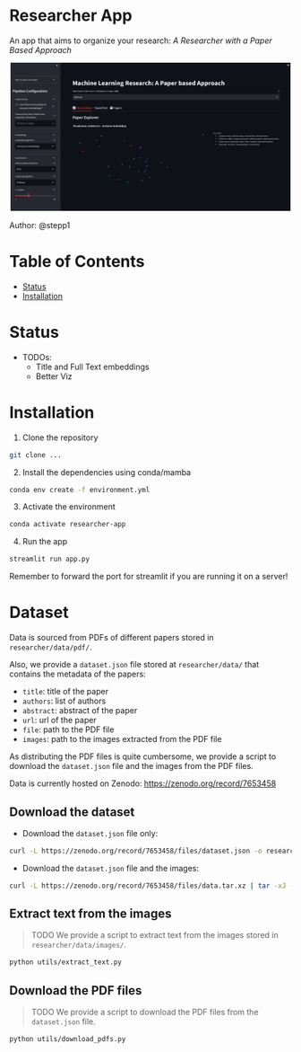 # Researcher App
An app that aims to organize your research: *A Researcher with a Paper Based Approach*

<center> <img src="./app.png" width="500px"></img></center>

Author: @stepp1


# Table of Contents
- [Status](#status)
- [Installation](#installation)

# Status
- TODOs:
  - Title and Full Text embeddings
  - Better Viz

# Installation
1. Clone the repository
```bash
git clone ...
``` 

2. Install the dependencies using conda/mamba
```bash
conda env create -f environment.yml
```

3. Activate the environment
```bash
conda activate researcher-app
```

4. Run the app
```bash
streamlit run app.py
```

Remember to forward the port for streamlit if you are running it on a server!

# Dataset

Data is sourced from PDFs of different papers stored in `researcher/data/pdf/`.

Also, we provide a `dataset.json` file stored at `researcher/data/` that contains the metadata of the papers:
  - `title`: title of the paper
  - `authors`: list of authors
  - `abstract`: abstract of the paper
  - `url`: url of the paper
  - `file`: path to the PDF file
  - `images`: path to the images extracted from the PDF file

As distributing the PDF files is quite cumbersome, we provide a script to download the `dataset.json` file and the images from the PDF files.

Data is currently hosted on Zenodo: https://zenodo.org/record/7653458

## Download the dataset

- Download the `dataset.json` file only:
```bash
curl -L https://zenodo.org/record/7653458/files/dataset.json -o researcher/data/dataset.json
``` 

- Download the `dataset.json` file and the images:
```bash
curl -L https://zenodo.org/record/7653458/files/data.tar.xz | tar -xJ -C researcher/data/
```

## Extract text from the images
> TODO
We provide a script to extract text from the images stored in `researcher/data/images/`.

```bash
python utils/extract_text.py
```


## Download the PDF files

> TODO
We provide a script to download the PDF files from the `dataset.json` file.

```bash
python utils/download_pdfs.py
```


